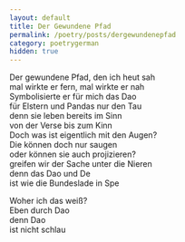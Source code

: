 ```yaml
---
layout: default
title: Der Gewundene Pfad
permalink: /poetry/posts/dergewundenepfad
category: poetrygerman
hidden: true
---
```

Der gewundene Pfad, den ich heut sah  
mal wirkte er fern, mal wirkte er nah  
Symbolisierte er für mich das Dao  
für Elstern und Pandas nur den Tau  
denn sie leben bereits im Sinn  
von der Verse bis zum Kinn  
Doch was ist eigentlich mit den Augen?  
Die können doch nur saugen  
oder können sie auch projizieren?  
greifen wir der Sache unter die Nieren  
denn das Dao und De  
ist wie die Bundeslade in Spe  

Woher ich das weiß?  
Eben durch Dao  
denn Dao  
ist nicht schlau
